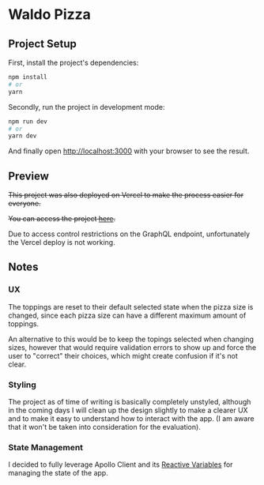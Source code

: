 # Waldo Pizza

## Project Setup

First, install the project's dependencies:

```bash
npm install
# or
yarn
```

Secondly, run the project in development mode:

```bash
npm run dev
# or
yarn dev
```

And finally open [http://localhost:3000](http://localhost:3000) with your browser to see the result.

## Preview

~~This project was also deployed on Vercel to make the process easier for everyone.~~

~~You can access the project [here](https://waldo-pizzas.vercel.app).~~

Due to access control restrictions on the GraphQL endpoint, unfortunately the Vercel deploy is not working.

## Notes

### UX

The toppings are reset to their default selected state when the pizza size is changed, since each pizza size can have a different maximum amount of toppings.

An alternative to this would be to keep the topings selected when changing sizes, however that would require validation errors to show up and force the user to "correct" their choices, which might create confusion if it's not clear.

### Styling

The project as of time of writing is basically completely unstyled, although in the coming days I will clean up the design slightly to make a clearer UX and to make it easy to understand how to interact with the app. (I am aware that it won't be taken into consideration for the evaluation).

### State Management

I decided to fully leverage Apollo Client and its [Reactive Variables](https://www.apollographql.com/docs/react/local-state/reactive-variables/) for managing the state of the app.
